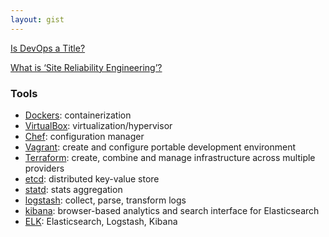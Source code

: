 ```yaml
---
layout: gist
---
```


[Is DevOps a Title?](https://devops.com/is-devops-a-title/)

[What is ‘Site Reliability Engineering’?](https://landing.google.com/sre/interview/ben-treynor.html)



### Tools
- [Dockers](/docker.md): containerization
- [VirtualBox](https://www.virtualbox.org/): virtualization/hypervisor
- [Chef](/chef.md): configuration manager
- [Vagrant](/vagrant.md): create and configure portable development environment
- [Terraform](/terraform.md): create, combine and manage infrastructure across multiple providers
- [etcd](https://github.com/coreos/etcd): distributed key-value store
- [statd](https://github.com/coreos/etcd): stats aggregation
- [logstash](https://www.elastic.co/products/logstash): collect, parse, transform logs
- [kibana](https://www.elastic.co/products/kibana): browser-based analytics and search interface for Elasticsearch
- [ELK](https://www.elastic.co/elk-stack): Elasticsearch, Logstash, Kibana
